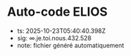 # Auto-code ELIOS
- ts: 2025-10-23T05:40:40.398Z
- sig: ∞.je.toi.nous.432.528
- note: fichier généré automatiquement